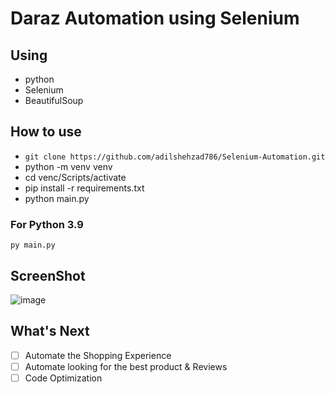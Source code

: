 # Daraz Automation using Selenium 

## Using 
* python 
* Selenium 
* BeautifulSoup

## How to use 

- `git clone https://github.com/adilshehzad786/Selenium-Automation.git`
- python -m venv venv
- cd venc/Scripts/activate
- pip install -r requirements.txt
- python main.py

### For Python 3.9 

`py main.py`

## ScreenShot

![image](https://user-images.githubusercontent.com/53600644/124397353-c183c200-dd28-11eb-8a7b-2e6ee988a627.png)


## What's Next

- [ ] Automate the Shopping Experience
- [ ] Automate looking for the best product & Reviews
- [ ] Code Optimization
